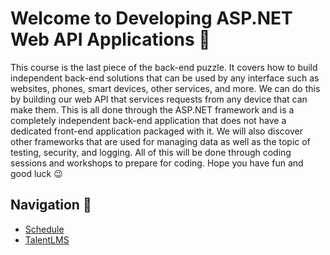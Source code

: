 # Welcome to Developing ASP.NET Web API Applications 🚀

This course is the last piece of the back-end puzzle. It covers how to build independent back-end solutions that can be used by any interface such as websites, phones, smart devices, other services, and more. We can do this by building our web API that services requests from any device that can make them. This is all done through the ASP.NET framework and is a completely independent back-end application that does not have a dedicated front-end application packaged with it. We will also discover other frameworks that are used for managing data as well as the topic of testing, security, and logging. All of this will be done through coding sessions and workshops to prepare for coding. Hope you have fun and good luck 😉

## Navigation 🧭

* [Schedule](https://docs.google.com/spreadsheets/d/1QfQlzF1qtrpWC7tX2fTUYQcfajz1uUwR/edit?usp=sharing&ouid=106882451429375923930&rtpof=true&sd=true)
* [TalentLMS](https://academyforprogramming-seavusedu.talentlms.com/index)
